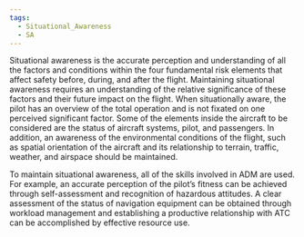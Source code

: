 ```yaml
---
tags:
  - Situational_Awareness
  - SA
---
```

Situational awareness is the accurate perception and understanding of all the factors and conditions within the four fundamental risk elements that affect safety before, during, and after the flight. Maintaining situational awareness requires an understanding of the relative significance of these factors and their future impact on the flight. When situationally aware, the pilot has an overview of the total operation and is not fixated on one perceived significant factor. Some of the elements inside the aircraft to be considered are the status of aircraft systems, pilot, and passengers. In addition, an awareness of the environmental conditions of the flight, such as spatial orientation of the aircraft and its relationship to terrain, traffic, weather, and airspace should be maintained.

To maintain situational awareness, all of the skills involved in ADM are used. For example, an accurate perception of the pilot’s fitness can be achieved through self-assessment and recognition of hazardous attitudes. A clear assessment of the status of navigation equipment can be obtained through workload management and establishing a productive relationship with ATC can be accomplished by effective resource use.